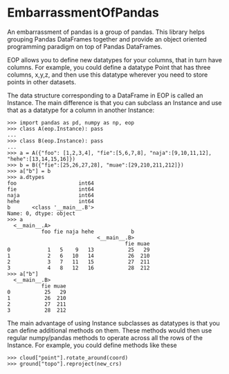 # EmbarrassmentOfPandas

An embarrassment of pandas is a group of pandas. This library helps
grouping Pandas DataFrames together and provide an object oriented
programming paradigm on top of Pandas DataFrames.

EOP allows you to define new datatypes for your columns, that in turn
have columns. For example, you could define a datatype Point that has
three columns, x,y,z, and then use this datatype wherever you need to
store points in other datasets.

The data structure corresponding to a DataFrame in EOP is called an
Instance. The main difference is that you can subclass an Instance and
use that as a datatype for a column in another Instance:

    >>> import pandas as pd, numpy as np, eop
    >>> class A(eop.Instance): pass
    ... 
    >>> class B(eop.Instance): pass
    ... 
    >>> a = A({"foo": [1,2,3,4], "fie":[5,6,7,8], "naja":[9,10,11,12], "hehe":[13,14,15,16]})
    >>> b = B({"fie":[25,26,27,28], "muae":[29,210,211,212]})
    >>> a["b"] = b
    >>> a.dtypes
    foo                    int64
    fie                    int64
    naja                   int64
    hehe                   int64
    b       <class '__main__.B'>
    Name: 0, dtype: object
    >>> a
      <__main__.A>                                
               foo fie naja hehe            b     
                                 <__main__.B>     
                                          fie muae
    0            1   5    9   13           25   29
    1            2   6   10   14           26  210
    2            3   7   11   15           27  211
    3            4   8   12   16           28  212
    >>> a["b"]
      <__main__.B>     
               fie muae
    0           25   29
    1           26  210
    2           27  211
    3           28  212

The main advantage of using Instance subclasses as datatypes is that
you can define additional methods on them. These methods would then
use regular numpy/pandas methods to operate across all the rows of the
Instance. For example, you could define methods like these

    >>> cloud["point"].rotate_around(coord)
    >>> ground["topo"].reproject(new_crs)
